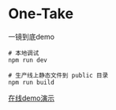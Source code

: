 # One-Take
一镜到底demo

```
# 本地调试
npm run dev

# 生产线上静态文件到 public 目录
npm run build
```
[在线demo演示](http://cooperhu.com/mystatic/One-Take/public/index.html)
